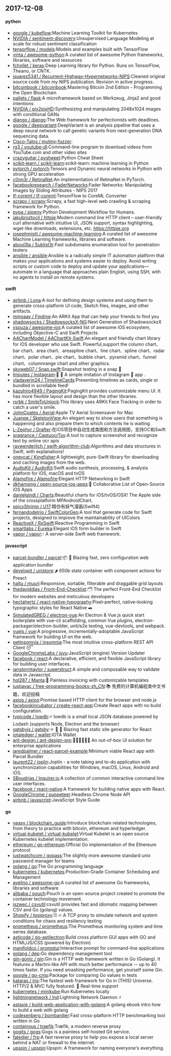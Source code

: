## 2017-12-08

#### python
* [google / kubeflow](https://github.com/google/kubeflow):Machine Learning Toolkit for Kubernetes
* [NVIDIA / sentiment-discovery](https://github.com/NVIDIA/sentiment-discovery):Unsupervised Language Modeling at scale for robust sentiment classification
* [tensorflow / models](https://github.com/tensorflow/models):Models and examples built with TensorFlow
* [vinta / awesome-python](https://github.com/vinta/awesome-python):A curated list of awesome Python frameworks, libraries, software and resources
* [fchollet / keras](https://github.com/fchollet/keras):Deep Learning library for Python. Runs on TensorFlow, Theano, or CNTK.
* [jsuarez5341 / Recurrent-Highway-Hypernetworks-NIPS](https://github.com/jsuarez5341/Recurrent-Highway-Hypernetworks-NIPS):Cleaned original source code from my NIPS publication. Revision in active progress.
* [bitcoinbook / bitcoinbook](https://github.com/bitcoinbook/bitcoinbook):Mastering Bitcoin 2nd Edition - Programming the Open Blockchain
* [pallets / flask](https://github.com/pallets/flask):A microframework based on Werkzeug, Jinja2 and good intentions
* [NVIDIA / pix2pixHD](https://github.com/NVIDIA/pix2pixHD):Synthesizing and manipulating 2048x1024 images with conditional GANs
* [django / django](https://github.com/django/django):The Web framework for perfectionists with deadlines.
* [google / deepvariant](https://github.com/google/deepvariant):DeepVariant is an analysis pipeline that uses a deep neural network to call genetic variants from next-generation DNA sequencing data.
* [Cisco-Talos / mutiny-fuzzer](https://github.com/Cisco-Talos/mutiny-fuzzer):
* [rg3 / youtube-dl](https://github.com/rg3/youtube-dl):Command-line program to download videos from YouTube.com and other video sites
* [crazyguitar / pysheeet](https://github.com/crazyguitar/pysheeet):Python Cheat Sheet
* [scikit-learn / scikit-learn](https://github.com/scikit-learn/scikit-learn):scikit-learn: machine learning in Python
* [pytorch / pytorch](https://github.com/pytorch/pytorch):Tensors and Dynamic neural networks in Python with strong GPU acceleration
* [c0nn3r / RetinaNet](https://github.com/c0nn3r/RetinaNet):An implementation of RetinaNet in PyTorch.
* [facebookresearch / FaderNetworks](https://github.com/facebookresearch/FaderNetworks):Fader Networks: Manipulating Images by Sliding Attributes - NIPS 2017
* [tf-coreml / tf-coreml](https://github.com/tf-coreml/tf-coreml):TensorFlow to CoreML Converter
* [scrapy / scrapy](https://github.com/scrapy/scrapy):Scrapy, a fast high-level web crawling & scraping framework for Python.
* [pypa / pipenv](https://github.com/pypa/pipenv):Python Development Workflow for Humans.
* [jakubroztocil / httpie](https://github.com/jakubroztocil/httpie):Modern command line HTTP client – user-friendly curl alternative with intuitive UI, JSON support, syntax highlighting, wget-like downloads, extensions, etc. https://httpie.org
* [josephmisiti / awesome-machine-learning](https://github.com/josephmisiti/awesome-machine-learning):A curated list of awesome Machine Learning frameworks, libraries and software.
* [aboul3la / Sublist3r](https://github.com/aboul3la/Sublist3r):Fast subdomains enumeration tool for penetration testers
* [ansible / ansible](https://github.com/ansible/ansible):Ansible is a radically simple IT automation platform that makes your applications and systems easier to deploy. Avoid writing scripts or custom code to deploy and update your applications— automate in a language that approaches plain English, using SSH, with no agents to install on remote systems.

#### swift
* [airbnb / Lona](https://github.com/airbnb/Lona):A tool for defining design systems and using them to generate cross-platform UI code, Sketch files, images, and other artifacts.
* [mmoaay / Findme](https://github.com/mmoaay/Findme):An ARKit App that can help your friends to find you
* [shadowsocks / ShadowsocksX-NG](https://github.com/shadowsocks/ShadowsocksX-NG):Next Generation of ShadowsocksX
* [vsouza / awesome-ios](https://github.com/vsouza/awesome-ios):A curated list of awesome iOS ecosystem, including Objective-C and Swift Projects
* [AAChartModel / AAChartKit-Swift](https://github.com/AAChartModel/AAChartKit-Swift):An elegant and friendly chart library for iOS developer who use Swift. Powerful,support the column chart、bar chart、area chart、areaspline chart、line chart、spline chart、radar chart、polar chart、pie chart、bubble chart、pyramid chart、funnel chart、columnrange chart and other graphics.
* [skyweb07 / Snap.swift](https://github.com/skyweb07/Snap.swift):Snapshot testing in a snap 🎨
* [Imputes / Instagram](https://github.com/Imputes/Instagram):📱 💯 A simple imitation of Instagram  app .
* [vladaverin24 / TimelineCards](https://github.com/vladaverin24/TimelineCards):Presenting timelines as cards, single or bundled in scrollable feed!
* [kazuhiro4949 / PagingKit](https://github.com/kazuhiro4949/PagingKit):PagingKit provides customizable menu UI. It has more flexible layout and design than the other libraries.
* [rsrbk / SmileToUnlock](https://github.com/rsrbk/SmileToUnlock):This library uses ARKit Face Tracking in order to catch a user's smile.
* [JohnCoates / Aerial](https://github.com/JohnCoates/Aerial):Apple TV Aerial Screensaver for Mac
* [Juanpe / SkeletonView](https://github.com/Juanpe/SkeletonView):An elegant way to show users that something is happening and also prepare them to which contents he is waiting
* [L-Zephyr / Drafter](https://github.com/L-Zephyr/Drafter):在iOS项目中自动生成类图和方法调用图，支持OC和Swift
* [gragrance / CaptuocrToy](https://github.com/gragrance/CaptuocrToy):A tool to capture screenshot and recognize text by online ocr apis
* [raywenderlich / swift-algorithm-club](https://github.com/raywenderlich/swift-algorithm-club):Algorithms and data structures in Swift, with explanations!
* [onevcat / Kingfisher](https://github.com/onevcat/Kingfisher):A lightweight, pure-Swift library for downloading and caching images from the web.
* [AudioKit / AudioKit](https://github.com/AudioKit/AudioKit):Swift audio synthesis, processing, & analysis platform for iOS, macOS and tvOS
* [Alamofire / Alamofire](https://github.com/Alamofire/Alamofire):Elegant HTTP Networking in Swift
* [dkhamsing / open-source-ios-apps](https://github.com/dkhamsing/open-source-ios-apps):📱 Collaborative List of Open-Source iOS Apps
* [danielgindi / Charts](https://github.com/danielgindi/Charts):Beautiful charts for iOS/tvOS/OSX! The Apple side of the crossplatform MPAndroidChart.
* [spicyShrimp / U17](https://github.com/spicyShrimp/U17):精仿有妖气漫画(Swift4)
* [fernandodelrio / SwiftColorGen](https://github.com/fernandodelrio/SwiftColorGen):A tool that generate code for Swift projects, designed to improve the maintainability of UIColors
* [ReactiveX / RxSwift](https://github.com/ReactiveX/RxSwift):Reactive Programming in Swift
* [xmartlabs / Eureka](https://github.com/xmartlabs/Eureka):Elegant iOS form builder in Swift
* [vapor / vapor](https://github.com/vapor/vapor):💧 A server-side Swift web framework.

#### javascript
* [parcel-bundler / parcel](https://github.com/parcel-bundler/parcel):📦 🚀 Blazing fast, zero configuration web application bundler
* [developit / unistore](https://github.com/developit/unistore):🌶 650b state container with component actions for Preact
* [haltu / muuri](https://github.com/haltu/muuri):Responsive, sortable, filterable and draggable grid layouts
* [thedaviddias / Front-End-Checklist](https://github.com/thedaviddias/Front-End-Checklist):🗂 The perfect Front-End Checklist for modern websites and meticulous developers
* [hectahertz / react-native-typography](https://github.com/hectahertz/react-native-typography):Pixel–perfect, native–looking typographic styles for React Native ✒️
* [SimulatedGREG / electron-vue](https://github.com/SimulatedGREG/electron-vue):An Electron & Vue.js quick start boilerplate with vue-cli scaffolding, common Vue plugins, electron-packager/electron-builder, unit/e2e testing, vue-devtools, and webpack.
* [vuejs / vue](https://github.com/vuejs/vue):A progressive, incrementally-adoptable JavaScript framework for building UI on the web.
* [getinsomnia / insomnia](https://github.com/getinsomnia/insomnia):The most intuitive cross-platform REST API Client 😴
* [GoogleChromeLabs / jsvu](https://github.com/GoogleChromeLabs/jsvu):JavaScript (engine) Version Updater
* [facebook / react](https://github.com/facebook/react):A declarative, efficient, and flexible JavaScript library for building user interfaces.
* [ianstormtaylor / superstruct](https://github.com/ianstormtaylor/superstruct):A simple and composable way to validate data in Javascript.
* [hql287 / Manta](https://github.com/hql287/Manta):🎉 Painless invoicing with customizable templates
* [justjavac / free-programming-books-zh_CN](https://github.com/justjavac/free-programming-books-zh_CN):📚 免费的计算机编程类中文书籍，欢迎投稿
* [axios / axios](https://github.com/axios/axios):Promise based HTTP client for the browser and node.js
* [facebookincubator / create-react-app](https://github.com/facebookincubator/create-react-app):Create React apps with no build configuration.
* [typicode / lowdb](https://github.com/typicode/lowdb):⚡️ lowdb is a small local JSON database powered by Lodash (supports Node, Electron and the browser)
* [gatsbyjs / gatsby](https://github.com/gatsbyjs/gatsby):⚛️ 📄 🚀 Blazing fast static site generator for React
* [iotaledger / wallet](https://github.com/iotaledger/wallet):IOTA Wallet
* [ant-design / ant-design-pro](https://github.com/ant-design/ant-design-pro):👨🏻‍💻👩🏻‍💻 An out-of-box UI solution for enterprise applications
* [jaredpalmer / react-parcel-example](https://github.com/jaredpalmer/react-parcel-example):Minimum viable React app with Parcel Bundler
* [laurent22 / joplin](https://github.com/laurent22/joplin):Joplin - a note taking and to-do application with synchronization capabilities for Windows, macOS, Linux, Android and iOS.
* [SBoudrias / Inquirer.js](https://github.com/SBoudrias/Inquirer.js):A collection of common interactive command line user interfaces.
* [facebook / react-native](https://github.com/facebook/react-native):A framework for building native apps with React.
* [GoogleChrome / puppeteer](https://github.com/GoogleChrome/puppeteer):Headless Chrome Node API
* [airbnb / javascript](https://github.com/airbnb/javascript):JavaScript Style Guide

#### go
* [yeasy / blockchain_guide](https://github.com/yeasy/blockchain_guide):Introduce blockchain related technologies, from theory to practice with bitcoin, ethereum and hyperledger.
* [virtual-kubelet / virtual-kubelet](https://github.com/virtual-kubelet/virtual-kubelet):Virtual Kubelet is an open source Kubernetes kubelet implementation.
* [ethereum / go-ethereum](https://github.com/ethereum/go-ethereum):Official Go implementation of the Ethereum protocol
* [justwatchcom / gopass](https://github.com/justwatchcom/gopass):The slightly more awesome standard unix password manager for teams
* [golang / go](https://github.com/golang/go):The Go programming language
* [kubernetes / kubernetes](https://github.com/kubernetes/kubernetes):Production-Grade Container Scheduling and Management
* [avelino / awesome-go](https://github.com/avelino/awesome-go):A curated list of awesome Go frameworks, libraries and software
* [alibaba / pouch](https://github.com/alibaba/pouch):Pouch is an open-source project created to promote the container technology movement.
* [jszwec / csvutil](https://github.com/jszwec/csvutil):csvutil provides fast and idiomatic mapping between CSV and Go (golang) values.
* [Shopify / toxiproxy](https://github.com/Shopify/toxiproxy):⏰ 🔥 A TCP proxy to simulate network and system conditions for chaos and resiliency testing
* [prometheus / prometheus](https://github.com/prometheus/prometheus):The Prometheus monitoring system and time series database.
* [asticode / go-astilectron](https://github.com/asticode/go-astilectron):Build cross platform GUI apps with GO and HTML/JS/CSS (powered by Electron)
* [manifoldco / promptui](https://github.com/manifoldco/promptui):Interactive prompt for command-line applications
* [golang / dep](https://github.com/golang/dep):Go dependency management tool
* [gin-gonic / gin](https://github.com/gin-gonic/gin):Gin is a HTTP web framework written in Go (Golang). It features a Martini-like API with much better performance -- up to 40 times faster. If you need smashing performance, get yourself some Gin.
* [google / go-cmp](https://github.com/google/go-cmp):Package for comparing Go values in tests
* [kataras / iris](https://github.com/kataras/iris):The fastest web framework for Go in (THIS) Universe. HTTP/2 & MVC fully featured. 🎁 Real-time support
* [kubernetes / minikube](https://github.com/kubernetes/minikube):Run Kubernetes locally
* [lightningnetwork / lnd](https://github.com/lightningnetwork/lnd):Lightning Network Daemon ⚡️
* [astaxie / build-web-application-with-golang](https://github.com/astaxie/build-web-application-with-golang):A golang ebook intro how to build a web with golang
* [codesenberg / bombardier](https://github.com/codesenberg/bombardier):Fast cross-platform HTTP benchmarking tool written in Go
* [containous / traefik](https://github.com/containous/traefik):Træfik, a modern reverse proxy
* [gogits / gogs](https://github.com/gogits/gogs):Gogs is a painless self-hosted Git service.
* [fatedier / frp](https://github.com/fatedier/frp):A fast reverse proxy to help you expose a local server behind a NAT or firewall to the internet.
* [upspin / upspin](https://github.com/upspin/upspin):Upspin: A framework for naming everyone's everything.
